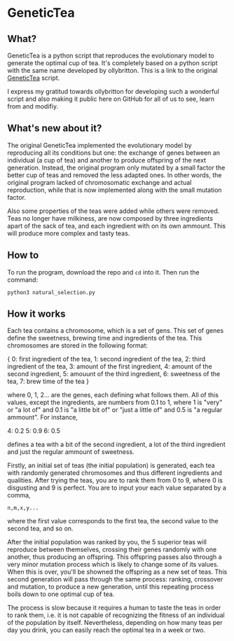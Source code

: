 # GeneticTea

## What?

GeneticTea is a python script that reproduces the evolutionary model to generate
the optimal cup of tea. It's completely based on a python script with the same name
developed by ollybritton. This is a link to the original [GeneticTea](https://github.com/ollybritton/GeneticTea) script.

I express my gratitud towards ollybritton for developing such a wonderful script and also making it public here on GitHub for all of us to see, learn from and modifiy.

## What's new about it?

The original GeneticTea implemented the evolutionary model by reproducing all
its conditions but one: the exchange of genes between an individual (a cup of tea)
and another to produce offspring of the next generation. Instead, the original
program only mutated by a small factor the better cup of teas and removed the less
adapted ones. In other words, the original program lacked of chromosomatic exchange
and actual reproduction, while that is now implemented along with the small
mutation factor.

Also some properties of the teas were added while others were removed. Teas no longer
have milkiness, are now composed by three ingredients apart of the sack of tea,
and each ingredient with on its own ammount. This will produce more complex and
tasty teas.

## How to

To run the program, download the repo and `cd` into it. Then run the command:

    python3 natural_selection.py

## How it works

Each tea contains a chromosome, which is a set of gens. This set of genes
define the sweetness, brewing time and ingredients of the tea. This chromosomes
are stored in the following format:

  {
    0: first ingredient of the tea,
    1: second ingredient of the tea,
    2: third ingredient of the tea,
    3: amount of the first ingredient,
    4: amount of the second ingredient,
    5: amouunt of the third ingredient,
    6: sweetness of the tea,
    7: brew time of the tea
  }

where 0, 1, 2... are the genes, each defining what follows them. All of this
values, except the ingredients, are numbers from 0.1 to 1, where 1 is "very" or
"a lot of" and 0.1 is "a little bit of" or "just a little of" and 0.5 is
"a regular ammount". For instance,

4: 0.2
5: 0.9
6: 0.5

defines a tea with a bit of the second ingredient, a lot of the third ingredient
and just the regular ammount of sweetness.

Firstly, an initial set of teas (the initial population) is generated, each tea
with randomly generated chromosomes and thus different ingredients and qualities.
After trying the teas, you are to rank them from 0 to 9, where 0 is disgusting
and 9 is perfect. You are to input your each value separated by a comma,

    n,m,x,y...

where the first value corresponds to the first tea, the second value to the second
tea, and so on.

After the initial population was ranked by you, the 5 superior teas will
reproduce between themselves, crossing their genes randomly with one another,
thus producing an offspring. This offspring passes also through a very minor
mutation process which is likely to change some of its values. When this is over,
you'll be showned the offspring as a new set of teas. This second generation
will pass through the same process: ranking, crossover and mutation, to produce
a new generation, until this repeating process boils down to one optimal cup
of tea.

The process is slow because it requires a human to taste the teas in order to
rank them, i.e. it is not capable of recognizing the fitness of an individual
of the population by itself. Nevertheless, depending on how many teas per day
you drink, you can easily reach the optimal tea in a week or two.
